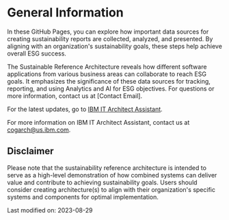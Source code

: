 

# General Information

In these GitHub Pages, you can explore how important data sources for creating sustainability reports are collected, analyzed, and presented. By aligning with an organization's sustainability goals, these steps help achieve overall ESG success.

The Sustainable Reference Architecture reveals how different software applications from various business areas can collaborate to reach ESG goals. It emphasizes the significance of these data sources for tracking, reporting, and using Analytics and AI for ESG objectives.
For questions or more information, contact us at [Contact Email].  


<div style="text-align: left">For the latest updates, go to 
    <a href="https://it.architect-assistant.ibm.com/architectures/Private/arch_S1d3hhra3">IBM IT Architect Assistant</a>.
</div>

For more information on IBM IT Architect Assistant, contact us at cogarch@us.ibm.com.  


## Disclaimer

Please note that the sustainability reference architecture is intended to serve as a high-level demonstration of how combined systems can deliver value and contribute to achieving sustainability goals. Users should consider creating architecture(s) to align with their organization's specific systems and components for optimal implementation.  



Last modified on: 2023-08-29
